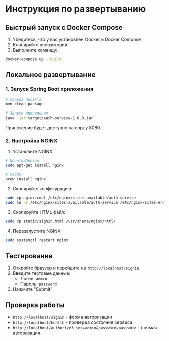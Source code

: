 # Инструкция по развертыванию

## Быстрый запуск с Docker Compose

1. Убедитесь, что у вас установлен Docker и Docker Compose
2. Клонируйте репозиторий
3. Выполните команду:
```bash
docker-compose up --build
```

## Локальное развертывание

### 1. Запуск Spring Boot приложения

```bash
# Сборка проекта
mvn clean package

# Запуск приложения
java -jar target/auth-service-1.0.0.jar
```

Приложение будет доступно на порту 8080.

### 2. Настройка NGINX

1. Установите NGINX:
```bash
# Ubuntu/Debian
sudo apt-get install nginx

# macOS
brew install nginx
```

2. Скопируйте конфигурацию:
```bash
sudo cp nginx.conf /etc/nginx/sites-available/auth-service
sudo ln -s /etc/nginx/sites-available/auth-service /etc/nginx/sites-enabled/
```

3. Скопируйте HTML файл:
```bash
sudo cp static/signin.html /usr/share/nginx/html/
```

4. Перезапустите NGINX:
```bash
sudo systemctl restart nginx
```

## Тестирование

1. Откройте браузер и перейдите на `http://localhost/signin`
2. Введите тестовые данные:
   - Логин: `admin`
   - Пароль: `password`
3. Нажмите "Submit"

## Проверка работы

- `http://localhost/signin` - форма авторизации
- `http://localhost/health` - проверка состояния сервиса
- `http://localhost/authorize?user=admin&password=password` - прямая авторизация 